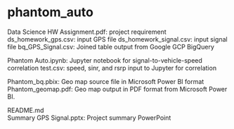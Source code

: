 # phantom_auto
Data Science HW Assignment.pdf: project requirement
ds_homework_gps.csv: input GPS file
ds_homework_signal.csv: input signal file
bq_GPS_Signal.csv: Joined table output from Google GCP BigQuery

Phantom Auto.ipynb: Jupyter notebook for signal-to-vehicle-speed correlation
test.csv: speed, sinr, and rsrp input to Jupyter for correlation 

Phantom_bq.pbix: Geo map source file in Microsoft Power BI format
Phantom_geomap.pdf: Geo map output in PDF format from Microsoft Power BI.

README.md	
Summary GPS Signal.pptx: Project summary PowerPoint


